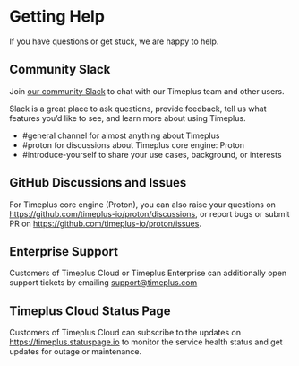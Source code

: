 # Getting Help

If you have questions or get stuck, we are happy to help.

## Community Slack

Join [our community Slack](https://timeplus.com/slack) to chat with our Timeplus team and other users.

Slack is a great place to ask questions, provide feedback, tell us what features you’d like to see, and learn more about using Timeplus.

* #general channel for almost anything about Timeplus
* #proton for discussions about Timeplus core engine: Proton
* #introduce-yourself to share your use cases, background, or interests

## GitHub Discussions and Issues

For Timeplus core engine (Proton), you can also raise your questions on https://github.com/timeplus-io/proton/discussions, or report bugs or submit PR on https://github.com/timeplus-io/proton/issues.

## Enterprise Support

Customers of Timeplus Cloud or Timeplus Enterprise can additionally open support tickets by emailing [support@timeplus.com](mailto:support@timeplus.com)

## Timeplus Cloud Status Page

Customers of Timeplus Cloud can subscribe to the updates on https://timeplus.statuspage.io to monitor the service health status and get updates for outage or maintenance. 